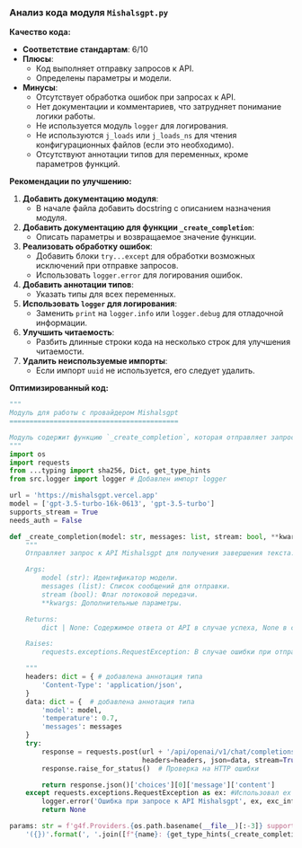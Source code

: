 ### **Анализ кода модуля `Mishalsgpt.py`**

**Качество кода:**

- **Соответствие стандартам**: 6/10
- **Плюсы**:
    - Код выполняет отправку запросов к API.
    - Определены параметры и модели.
- **Минусы**:
    - Отсутствует обработка ошибок при запросах к API.
    - Нет документации и комментариев, что затрудняет понимание логики работы.
    - Не используется модуль `logger` для логирования.
    - Не используются `j_loads` или `j_loads_ns` для чтения конфигурационных файлов (если это необходимо).
    - Отсутствуют аннотации типов для переменных, кроме параметров функций.

**Рекомендации по улучшению:**

1.  **Добавить документацию модуля**:
    - В начале файла добавить docstring с описанием назначения модуля.
2.  **Добавить документацию для функции `_create_completion`**:
    - Описать параметры и возвращаемое значение функции.
3.  **Реализовать обработку ошибок**:
    - Добавить блоки `try...except` для обработки возможных исключений при отправке запросов.
    - Использовать `logger.error` для логирования ошибок.
4.  **Добавить аннотации типов**:
    - Указать типы для всех переменных.
5.  **Использовать `logger` для логирования**:
    - Заменить `print` на `logger.info` или `logger.debug` для отладочной информации.
6.  **Улучшить читаемость**:
    - Разбить длинные строки кода на несколько строк для улучшения читаемости.
7.  **Удалить неиспользуемые импорты**:
    - Если импорт `uuid` не используется, его следует удалить.

**Оптимизированный код:**

```python
"""
Модуль для работы с провайдером Mishalsgpt
==========================================

Модуль содержит функцию `_create_completion`, которая отправляет запросы к API Mishalsgpt для получения завершений текста.
"""
import os
import requests
from ...typing import sha256, Dict, get_type_hints
from src.logger import logger # Добавлен импорт logger

url = 'https://mishalsgpt.vercel.app'
model = ['gpt-3.5-turbo-16k-0613', 'gpt-3.5-turbo']
supports_stream = True
needs_auth = False

def _create_completion(model: str, messages: list, stream: bool, **kwargs) -> dict | None:
    """
    Отправляет запрос к API Mishalsgpt для получения завершения текста.

    Args:
        model (str): Идентификатор модели.
        messages (list): Список сообщений для отправки.
        stream (bool): Флаг потоковой передачи.
        **kwargs: Дополнительные параметры.

    Returns:
        dict | None: Содержимое ответа от API в случае успеха, None в случае ошибки.

    Raises:
        requests.exceptions.RequestException: В случае ошибки при отправке запроса.

    """
    headers: dict = { # добавлена аннотация типа
        'Content-Type': 'application/json',
    }
    data: dict = {  # добавлена аннотация типа
        'model': model,
        'temperature': 0.7,
        'messages': messages
    }
    try:
        response = requests.post(url + '/api/openai/v1/chat/completions',
                                 headers=headers, json=data, stream=True)
        response.raise_for_status()  # Проверка на HTTP ошибки

        return response.json()['choices'][0]['message']['content']
    except requests.exceptions.RequestException as ex: #Использовал ex вместо e
        logger.error('Ошибка при запросе к API Mishalsgpt', ex, exc_info=True) # Логирование ошибки
        return None

params: str = f'g4f.Providers.{os.path.basename(__file__)[:-3]} supports: ' + \
    '({})'.format(', '.join([f"{name}: {get_type_hints(_create_completion)[name].__name__}" for name in _create_completion.__code__.co_varnames[:_create_completion.__code__.co_argcount]]))